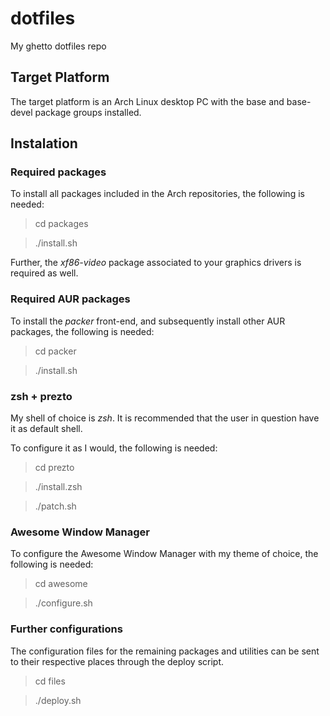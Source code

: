 # dotfiles
My ghetto dotfiles repo

## Target Platform
The target platform is an Arch Linux desktop PC with the base and base-devel package groups installed.

## Instalation

### Required packages

To install all packages included in the Arch repositories, the following is needed:

> cd packages

> ./install.sh

Further, the _xf86-video_ package associated to your graphics drivers is required as well.

### Required AUR packages

To install the _packer_ front-end, and subsequently install other AUR packages, the following is needed:

> cd packer

> ./install.sh

### zsh + prezto

My shell of choice is _zsh_. It is recommended that the user in question have it as default shell.

To configure it as I would, the following is needed:

> cd prezto

> ./install.zsh

> ./patch.sh

### Awesome Window Manager

To configure the Awesome Window Manager with my theme of choice, the following is needed:

> cd awesome

> ./configure.sh

### Further configurations

The configuration files for the remaining packages and utilities can be sent to their respective places through the deploy script.

> cd files

> ./deploy.sh

